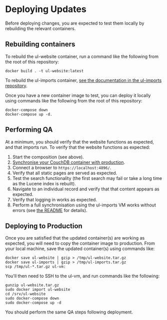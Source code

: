 # Deploying Updates

Before deploying changes, you are expected to test them locally by rebuilding the relevant containers.

## Rebuilding containers

To rebuild the ul-website container, run a command like the following from the root of this repository:

```shell
docker build . -t ul-website:latest
```

To rebuild the ul-imports container, [see the documentation in the ul-imports repository](https://github.com/GPII/ul-imports/).

Once you have a new container image to test, you can deploy it locally using commands like the following from the root
of this repository:

```shell
docker-compose down
docker-compose up -d.
```

## Performing QA

At a minimum, you should verify that the website functions as expected, and that imports run.  To verify that the
website functions as expected:

1. Start the composition (see above).
2. [Synchronise your CouchDB container with production](./syncing-couchdb.md).
3. Connect a browser to `https://localhost:4896/`.
4. Verify that all static pages are served as expected.
5. Test the search functionality (the first search may fail or take a long time as the Lucene index is rebuilt).
6. Navigate to an individual record and verify that that content appears as expected.
7. Verify that logging in works as expected.
8. Perform a full synchronisation using the ul-imports VM works without errors (see [the README](../README.md) for
   details).

## Deploying to Production

Once you are satisfied that the updated container(s) are working as expected, you will need to copy the container
image to production.  From your local machine, save the updated container(s) using commands like:

```shell
docker save ul-website | gzip > /tmp/ul-website.tar.gz
docker save ul-imports | gzip > /tmp/ul-imports.tar.gz
scp /tmp/ul-*.tar.gz ul-vm:
```

You'll then need to SSH to the ul-vm, and run commands like the following:

```shell
gunzip ul-website.tar.gz
sudo docker import ul-website
cd /srv/ul-website
sudo docker-compose down
sudo docker-compose up -d
```

You should perform the same QA steps following deployment.
